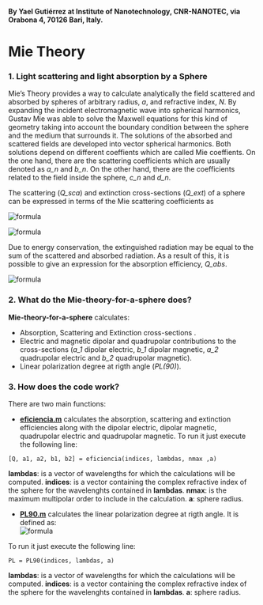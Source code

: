 **By Yael Gutiérrez at Institute of Nanotechnology, CNR-NANOTEC, via Orabona 4, 70126 Bari, Italy.**

# Mie Theory 

### 1. Light scattering and light absorption by a Sphere
Mie’s Theory provides a way to calculate analytically the field scattered and absorbed by spheres of arbitrary radius, *a*, and refractive index, *N*. By expanding the incident electromagnetic wave into spherical harmonics, Gustav Mie was able to solve the Maxwell equations for this kind of geometry taking into account the boundary condition between the sphere and the medium that surrounds it.
The solutions of the absorbed and scattered fields are developed into vector spherical harmonics. Both solutions depend on different coeffients which are called Mie coeffients. On the one hand, there are the scattering coefficients which are usually denoted as *a_n* and *b_n*. On the other hand, there are the coefficients related to the  field inside the sphere, *c_n* and *d_n*. 
 
The scattering (*Q_sca*) and extinction cross-sections (*Q_ext*) of a sphere can be expressed in terms of the Mie scattering coefficients as

![formula](https://render.githubusercontent.com/render/math?math=Q_{ext}=\frac{2}{x^2}\sum_{n=1}^{\infty}(2n%2B1)Re(a_n%2Bb_n))

![formula](https://render.githubusercontent.com/render/math?math=Q_{sca}=\frac{2}{x^2}\sum_{n=1}^{\infty}(2n%2B1)(\mid\a_n\mid^2%2B\mid\b_n\mid^2))

Due to energy conservation, the extinguished radiation may be equal to the sum of the scattered and absorbed radiation. As a result of this, it is possible to give an expression for the absorption efficiency, *Q_abs*.

![formula](https://render.githubusercontent.com/render/math?math=Q_{abs}=Q_{ext}-Q_{sca})
 
### 2. What do the **Mie-theory-for-a-sphere** does?
 
**Mie-theory-for-a-sphere** calculates:
- Absorption, Scattering and Extinction cross-sections .
- Electric and magnetic dipolar and quadrupolar contributions to the cross-sections (*a_1* dipolar electric, *b_1* dipolar magnetic, *a_2* quadrupolar electric and *b_2* quadrupolar magnetic).
- Linear polarization degree at rigth angle (*PL(90)*).

### 3. How does the code work?
There are two main functions:
- [**eficiencia.m**](https://github.com/yael1991/Mie-theory-for-a-sphere/blob/master/eficiencia.m) calculates the absorption, scattering and extinction efficiencies along with the 
dipolar electric, dipolar magnetic, quadrupolar electric and quadrupolar magnetic.
To run it just execute the following line:
```
[Q, a1, a2, b1, b2] = eficiencia(indices, lambdas, nmax ,a)
```
  **lambdas**: is a vector of wavelengths for which the calculations will be computed.
  **indices**: is a vector containing the complex refractive index of the sphere for the wavelenghts contained in **lambdas**.
  **nmax**: is the maximum multipolar order to include in the calculation.
  **a**: sphere radius.
 
- [**PL90.m**](https://github.com/yael1991/Mie-theory-for-a-sphere/blob/master/PL90.m) calculates the linear polarization degree at rigth angle. It is defined as:     
![formula](https://render.githubusercontent.com/render/math?math=PL(90^{o})=\frac{I_s(90^{o})-Ip(90^{o})}{I_s(90^{o})+Ip(90^{o})})

To run it just execute the following line:
```
PL = PL90(indices, lambdas, a)
```

  **lambdas**: is a vector of wavelengths for which the calculations will be computed.
  **indices**: is a vector containing the complex refractive index of the sphere for the wavelenghts contained in **lambdas**.
  **a**: sphere radius.
  

 
